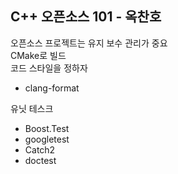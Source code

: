 C++ 오픈소스 101 - 옥찬호
----------
오픈소스 프로젝트는 유지 보수 관리가 중요<br>
CMake로 빌드<br>
코드 스타일을 정하자
* clang-format

유닛 테스크
* Boost.Test
* googletest
* Catch2
* doctest

